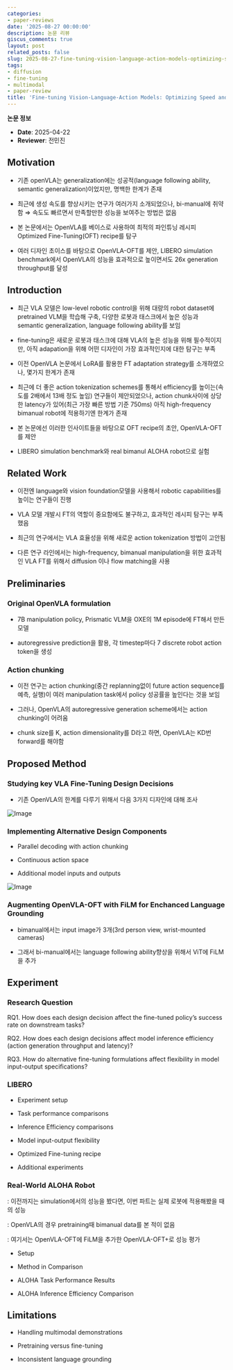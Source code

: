 ```yaml
---
categories:
- paper-reviews
date: '2025-08-27 00:00:00'
description: 논문 리뷰
giscus_comments: true
layout: post
related_posts: false
slug: 2025-08-27-fine-tuning-vision-language-action-models-optimizing-speed
tags:
- diffusion
- fine-tuning
- multimodal
- paper-review
title: 'Fine-tuning Vision-Language-Action Models: Optimizing Speed and Success'
---
```


**논문 정보**
- **Date**: 2025-04-22
- **Reviewer**: 전민진

## Motivation

- 기존 openVLA는 generalization에는 성공적(language following ability, semantic generalization)이었지만, 명백한 한계가 존재

- 최근에 생성 속도를 향상시키는 연구가 여러가지 소개되었으나, bi-manual에 취약함 ⇒ 속도도 빠르면서 만족할만한 성능을 보여주는 방법은 없음

- 본 논문에서는 OpenVLA를 베이스로 사용하여 최적의 파인튜닝 레시피 Optimized Fine-Tuning(OFT) recipe를 탐구

- 여러 디자인 초이스를 바탕으로 OpenVLA-OFT를 제안, LIBERO simulation benchmark에서 OpenVLA의 성능을 효과적으로 높이면서도 26x generation throughput를 달성

## Introduction

- 최근 VLA 모델은 low-level robotic control을 위해 대량의 robot dataset에 pretrained VLM을 학습해 구축, 다양한 로봇과 태스크에서 높은 성능과 semantic generalization, language following ability를 보임

- fine-tuning은 새로운 로봇과 태스크에 대해 VLA의 높은 성능을 위해 필수적이지만, 아직 adapation을 위해 어떤 디자인이 가장 효과적인지에 대한 탐구는 부족

- 이전 OpenVLA 논문에서 LoRA를 활용한 FT adaptation strategy를 소개하였으나, 몇가지 한계가 존재

- 최근에 더 좋은 action tokenization schemes를 통해서 efficiency를 높이는(속도를 2배에서 13배 정도 높임) 연구들이 제안되었으나, action chunk사이에 상당한 latency가 있어(최근 가장 빠른 방법 기준 750ms) 아직 high-frequency bimanual robot에 적용하기엔 한계가 존재

- 본 논문에선 이러한 인사이트들을 바탕으로 OFT recipe의 초안, OpenVLA-OFT를 제안

- LIBERO simulation benchmark와 real bimanul ALOHA robot으로 실험

## Related Work

- 이전엔 language와 vision foundation모델을 사용해서 robotic capabilities를 높이는 연구들이 진행

- VLA 모델 개발시 FT의 역할이 중요함에도 불구하고, 효과적인 레시피 탐구는 부족했음

- 최근의 연구에서는 VLA 효율성을 위해 새로운 action tokenization 방법이 고안됨

- 다른 연구 라인에서는 high-frequency, bimanual manipulation을 위한 효과적인 VLA FT를 위해서 diffusion 이나 flow matching을 사용

## Preliminaries

### Original OpenVLA formulation

- 7B manipulation policy, Prismatic VLM을 OXE의 1M episode에 FT해서 만든 모델

- autoregressive prediction을 활용, 각 timestep마다 7 discrete robot action token을 생성

### Action chunking

- 이전 연구는 action chunking(중간 replanning없이 future action sequence를 예측, 실행)이 여러 manipulation task에서 policy 성공률을 높인다는 것을 보임

- 그러나, OpenVLA의 autoregressive generation scheme에서는 action chunking이 어려움

- chunk size를 K, action dimensionality를 D라고 하면,  OpenVLA는 KD번 forward를 해야함

## Proposed Method

### Studying key VLA Fine-Tuning Design Decisions

- 기존 OpenVLA의 한계를 다루기 위해서 다음 3가지 디자인에 대해 조사

![Image](https://prod-files-secure.s3.us-west-2.amazonaws.com/3acbc979-3f43-48f4-8683-229c6104ec76/61896b44-f1c8-4189-938b-67fb84d272d0/image.png?X-Amz-Algorithm=AWS4-HMAC-SHA256&X-Amz-Content-Sha256=UNSIGNED-PAYLOAD&X-Amz-Credential=ASIAZI2LB4663B3WBHHR%2F20250810%2Fus-west-2%2Fs3%2Faws4_request&X-Amz-Date=20250810T110013Z&X-Amz-Expires=3600&X-Amz-Security-Token=IQoJb3JpZ2luX2VjEJr%2F%2F%2F%2F%2F%2F%2F%2F%2F%2FwEaCXVzLXdlc3QtMiJIMEYCIQCLz9Op%2FwYyZLP7w%2B8kpx6rOwPrw2VNFBmt%2FQTkOXKzHAIhAPDOGOxK6hgI%2BpTf%2FX6V4FSp140hzqtr%2BtOAVOTW13dtKogECNP%2F%2F%2F%2F%2F%2F%2F%2F%2F%2FwEQABoMNjM3NDIzMTgzODA1IgxFA9vfEYHYmPXx4T8q3AOci68FAaiFz8F1z5re%2FH9J7Gh321BE43OqgcdaUR2wvxkZa%2B6Q%2FiKRjY%2BPHD4hLltpaqXpvZB6uaNrW7ZROmGB47fBdaWYHQpH0M1d8nDGsIycjQGFJDNmbOfrB64G1pLDXnNdqavM5BkM53dPwrm2ZFNzfb2meRpg%2Bg4g4fagT7XkpEwrzDmtwrczZbBoT%2FTG6Tow5cvjKKP9cq%2FV9olpxXD%2B1tLXurweze9JG2%2FagRSkzOO3Ih6YQfY9mgBOGXRwYsYhfO%2Fs9wcCXU0M4Y8h1blvwB7RgtEjubW9ouHZDyrXgWdWmy4BnRmvrCs5GVYKBUw5vk%2Fw0UYp%2FuI%2FoyTWC5duvsO0q92PAdUMLMaeX%2FeDbTUUEKGE5pnIqWEcyKFQVB%2BGD8PmKz2EinIVJh4FhnilhmJcl095wiFFcJS6Qq9kEppTCo50Nsz3HymIgKWVx5VZCdZBLD51cbq27DOeuAkbSwlsxVVzlWoI5MjxHhf92veZby5g5TrxE624gcq92lx1Bat%2FvuR5oIF5f177dnuozAluxpdQMlsO2gU1OR6Jwjbn8w3ToheRxPKQhu9WO5X5zSbt%2BPXWlRiqLKi%2BtQYkNilvdlxQz9xotThF5lGxuf%2FgEi0l3IAC2zC91OHEBjqkAUvhlJmv0EL9z7tu3bwDupbMBpTSkD6AsR2pATPIe%2BWvkrmMT7M%2BEobo7iEfatK60k4I6IpJgNXU4%2B1WfqzjfukkvhHW3YOhSdXPSQLQQdfU1Jfq5GVZFpUZbds8JOs58wufy6SSWMKUwv5LW0%2BCr43qo0F5GKrEGu0QbVhUQEp4ML6PjjKb25gY5GD9utwDy1E%2FLdjiNtQoEQdnM6J%2BeTj4eCi0&X-Amz-Signature=abc535418f5b6c54f1f528bb905f79d5555d51750bcac4f0977d7ef6755abb51&X-Amz-SignedHeaders=host&x-amz-checksum-mode=ENABLED&x-id=GetObject)

### Implementing Alternative Design Components

- Parallel decoding with action chunking

- Continuous action space

- Additional model inputs and outputs

![Image](https://prod-files-secure.s3.us-west-2.amazonaws.com/3acbc979-3f43-48f4-8683-229c6104ec76/ab955d06-2287-4f1d-bda1-5f7c3c230606/image.png?X-Amz-Algorithm=AWS4-HMAC-SHA256&X-Amz-Content-Sha256=UNSIGNED-PAYLOAD&X-Amz-Credential=ASIAZI2LB4663B3WBHHR%2F20250810%2Fus-west-2%2Fs3%2Faws4_request&X-Amz-Date=20250810T110013Z&X-Amz-Expires=3600&X-Amz-Security-Token=IQoJb3JpZ2luX2VjEJr%2F%2F%2F%2F%2F%2F%2F%2F%2F%2FwEaCXVzLXdlc3QtMiJIMEYCIQCLz9Op%2FwYyZLP7w%2B8kpx6rOwPrw2VNFBmt%2FQTkOXKzHAIhAPDOGOxK6hgI%2BpTf%2FX6V4FSp140hzqtr%2BtOAVOTW13dtKogECNP%2F%2F%2F%2F%2F%2F%2F%2F%2F%2FwEQABoMNjM3NDIzMTgzODA1IgxFA9vfEYHYmPXx4T8q3AOci68FAaiFz8F1z5re%2FH9J7Gh321BE43OqgcdaUR2wvxkZa%2B6Q%2FiKRjY%2BPHD4hLltpaqXpvZB6uaNrW7ZROmGB47fBdaWYHQpH0M1d8nDGsIycjQGFJDNmbOfrB64G1pLDXnNdqavM5BkM53dPwrm2ZFNzfb2meRpg%2Bg4g4fagT7XkpEwrzDmtwrczZbBoT%2FTG6Tow5cvjKKP9cq%2FV9olpxXD%2B1tLXurweze9JG2%2FagRSkzOO3Ih6YQfY9mgBOGXRwYsYhfO%2Fs9wcCXU0M4Y8h1blvwB7RgtEjubW9ouHZDyrXgWdWmy4BnRmvrCs5GVYKBUw5vk%2Fw0UYp%2FuI%2FoyTWC5duvsO0q92PAdUMLMaeX%2FeDbTUUEKGE5pnIqWEcyKFQVB%2BGD8PmKz2EinIVJh4FhnilhmJcl095wiFFcJS6Qq9kEppTCo50Nsz3HymIgKWVx5VZCdZBLD51cbq27DOeuAkbSwlsxVVzlWoI5MjxHhf92veZby5g5TrxE624gcq92lx1Bat%2FvuR5oIF5f177dnuozAluxpdQMlsO2gU1OR6Jwjbn8w3ToheRxPKQhu9WO5X5zSbt%2BPXWlRiqLKi%2BtQYkNilvdlxQz9xotThF5lGxuf%2FgEi0l3IAC2zC91OHEBjqkAUvhlJmv0EL9z7tu3bwDupbMBpTSkD6AsR2pATPIe%2BWvkrmMT7M%2BEobo7iEfatK60k4I6IpJgNXU4%2B1WfqzjfukkvhHW3YOhSdXPSQLQQdfU1Jfq5GVZFpUZbds8JOs58wufy6SSWMKUwv5LW0%2BCr43qo0F5GKrEGu0QbVhUQEp4ML6PjjKb25gY5GD9utwDy1E%2FLdjiNtQoEQdnM6J%2BeTj4eCi0&X-Amz-Signature=76a6c3f7770d59d343acee9e12357f978402552c9e6f8d19f5e9fc6e1e4201c1&X-Amz-SignedHeaders=host&x-amz-checksum-mode=ENABLED&x-id=GetObject)

### Augmenting OpenVLA-OFT with FiLM for Enchanced Language Grounding

- bimanual에서는 input image가 3개(3rd person view, wrist-mounted cameras)

- 그래서 bi-manual에서는 language following ability향상을 위해서 ViT에 FiLM을 추가

## Experiment

### Research Question

RQ1. How does each design decision affect the fine-tuned policy’s success rate on downstream tasks?

RQ2. How does each design decisions affect model inference efficiency (action generation throughput and latency)?

RQ3. How do alternative fine-tuning formulations affect flexibility in model input-output specifications?

### LIBERO

- Experiment setup

- Task performance comparisons

- Inference Efficiency comparisons

- Model input-output flexibility

- Optimized Fine-tuning recipe

- Additional experiments

### Real-World ALOHA Robot

: 이전까지는 simulation에서의 성능을 봤다면, 이번 파트는 실제 로봇에 적용해봤을 때의 성능

: OpenVLA의 경우 pretraining때 bimanual data를 본 적이 없음

: 여기서는 OpenVLA-OFT에 FiLM을 추가한 OpenVLA-OFT+로 성능 평가

- Setup

- Method in Comparison

- ALOHA Task Performance Results

- ALOHA Inference Efficiency Comparison

## Limitations

- Handling multimodal demonstrations

- Pretraining versus fine-tuning

- Inconsistent language grounding
